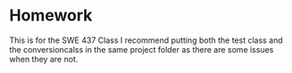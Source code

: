 # Homework
This is for the SWE 437 Class
I recommend putting both the test class and the conversioncalss in the same project folder as there are some issues when they are not.
